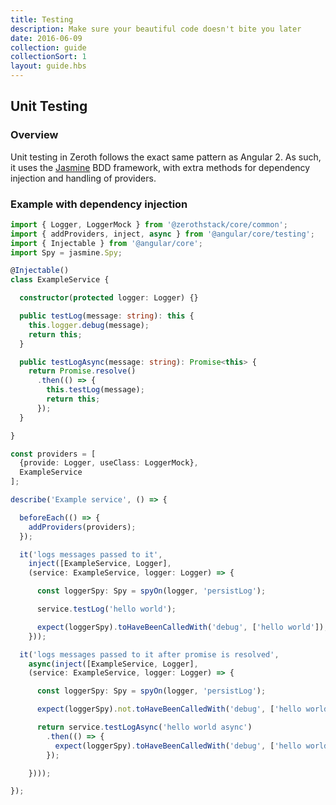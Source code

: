 ```yaml
---
title: Testing
description: Make sure your beautiful code doesn't bite you later
date: 2016-06-09
collection: guide
collectionSort: 1
layout: guide.hbs
---
```


## Unit Testing
### Overview

Unit testing in Zeroth follows the exact same pattern as Angular 2. As such, it uses the [Jasmine] BDD framework, with
extra methods for dependency injection and handling of providers.

### Example with dependency injection

```typescript
import { Logger, LoggerMock } from '@zerothstack/core/common';
import { addProviders, inject, async } from '@angular/core/testing';
import { Injectable } from '@angular/core';
import Spy = jasmine.Spy;

@Injectable()
class ExampleService {

  constructor(protected logger: Logger) {}

  public testLog(message: string): this {
    this.logger.debug(message);
    return this;
  }

  public testLogAsync(message: string): Promise<this> {
    return Promise.resolve()
      .then(() => {
        this.testLog(message);
        return this;
      });
  }

}

const providers = [
  {provide: Logger, useClass: LoggerMock},
  ExampleService
];

describe('Example service', () => {

  beforeEach(() => {
    addProviders(providers);
  });

  it('logs messages passed to it',
    inject([ExampleService, Logger], 
    (service: ExampleService, logger: Logger) => {

      const loggerSpy: Spy = spyOn(logger, 'persistLog');

      service.testLog('hello world');

      expect(loggerSpy).toHaveBeenCalledWith('debug', ['hello world']);
    }));

  it('logs messages passed to it after promise is resolved',
    async(inject([ExampleService, Logger], 
    (service: ExampleService, logger: Logger) => {

      const loggerSpy: Spy = spyOn(logger, 'persistLog');

      expect(loggerSpy).not.toHaveBeenCalledWith('debug', ['hello world async']);

      return service.testLogAsync('hello world async')
        .then(() => {
          expect(loggerSpy).toHaveBeenCalledWith('debug', ['hello world async']);
        });

    })));

});
```


[jasmine]: http://jasmine.github.io/2.4/introduction.html
